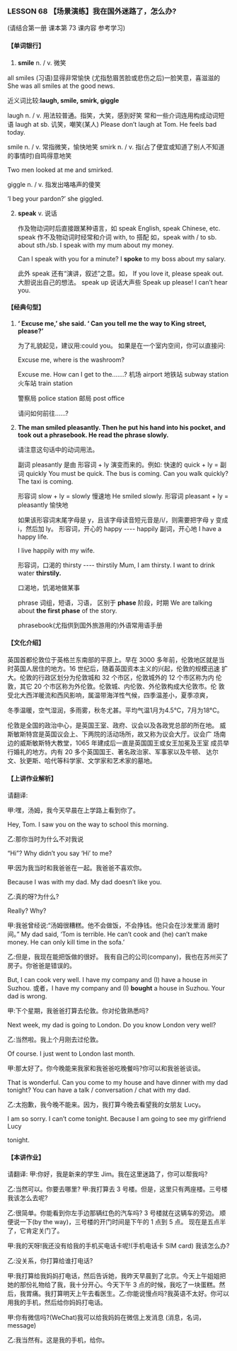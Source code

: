 ### LESSON 68 【场景演练】我在国外迷路了，怎么办?

(请结合第一册 课本第 73 课内容 参考学习)

#### 【单词银行】

1.  **smile** n. / v. 微笑

   all smiles (习语)显得非常愉快 (尤指愁眉苦脸或悲伤之后)一脸笑意，喜滋滋的 She was all smiles at the good news.

   近义词比较:**laugh, smile, smirk, giggle**

   laugh n. / v. 用法较普通。指笑，大笑，感到好笑 常和一些介词连用构成动词短语
   laugh at sb. 讥笑，嘲笑(某人)
   Please don’t laugh at Tom. He feels bad today.

   smile n. / v. 常指微笑，愉快地笑
   smirk n. / v. 指(占了便宜或知道了别人不知道的事情时)自鸣得意地笑

   Two men looked at me and smirked.

   giggle n. / v. 指发出咯咯声的傻笑

   ‘I beg your pardon?’ she giggled.

2. **speak** v. 说话

   作及物动词时后直接跟某种语言，如 speak English, speak Chinese, etc. speak 作不及物动词时经常和介词 with, to 搭配
   如，speak with / to sb. about sth./sb.
   I speak with my mum about my money.

   Can I speak with you for a minute? I **spoke** to my boss about my salary.

   此外 speak 还有“演讲，叙述”之意。如，
   If you love it, please speak out. 大胆说出自己的想法。 speak up 说话大声些
   Speak up please! I can’t hear you.

#### 【经典句型】

1. **‘ Excuse me,’ she said. ‘ Can you tell me the way to King street, please?’**

   为了礼貌起见，建议用:could you。 如果是在一个室内空间，你可以直接问:

   Excuse me, where is the washroom?

   Excuse me. How can I get to the.......? 机场 airport
   地铁站 subway station
   火车站 train station

   警察局 police station 邮局 post office

   请问如何前往......?

2. **The man smiled pleasantly. Then he put his hand into his pocket, and took out a phrasebook. He read the phrase slowly.**

   请注意这句话中的动词用法。

   副词 pleasantly 是由 形容词 + ly 演变而来的。例如: 快速的 quick + ly = 副词 quickly
   You must be quick. The bus is coming.
   Can you walk quickly? The taxi is coming.

   形容词 slow + ly = slowly 慢速地
   He smiled slowly.
   形容词 pleasant + ly = pleasantly 愉快地

   如果该形容词末尾字母是 y，且该字母读音短元音是/i/，则需要把字母 y 变成 i，然后加 ly。
   形容词，开心的 happy ---- happily 副词，开心地
   I have a happy life.

   I live happily with my wife.

   形容词，口渴的 thirsty ---- thirstily Mum, I am thirsty.
   I want to drink water **thirstily.**

   口渴地，饥渴地做某事

   phrase 词组，短语，习语，
   区别于 **phase** 阶段，时期
   We are talking about **the first phase** of the story. 

   phrasebook(尤指供到国外旅游用的)外语常用语手册

#### 【文化介绍】

英国首都伦敦位于英格兰东南部的平原上。早在 3000 多年前，伦敦地区就是当 时英国人居住的地方。16 世纪后，随着英国资本主义的兴起，伦敦的规模迅速 扩大。伦敦的行政区划分为伦敦城和 32 个市区，伦敦城外的 12 个市区称为内 伦敦，其它 20 个市区称为外伦敦。伦敦城、内伦敦、外伦敦构成大伦敦市。伦 敦受北大西洋暖流和西风影响，属温带海洋性气候，四季温差小，夏季凉爽，

冬季温暖，空气湿润，多雨雾，秋冬尤甚。平均气温1月为4.5°C，7月为18°C。

伦敦是全国的政治中心，是英国王室、政府、议会以及各政党总部的所在地。 威斯敏斯特宫是英国议会上、下两院的活动场所，故又称为议会大厅。议会广 场南边的威斯敏斯特大教堂，1065 年建成后一直是英国国王或女王加冕及王室 成员举行婚礼的地方。内有 20 多个英国国王、著名政治家、军事家以及牛顿、 达尔文、狄更斯、哈代等科学家、文学家和艺术家的墓地。

#### 【上讲作业解析】

请翻译:

甲:嘿，汤姆，我今天早晨在上学路上看到你了。

Hey, Tom. I saw you on the way to school this morning.

乙:那你当时为什么不对我说

“Hi”? Why didn’t you say ‘Hi’ to me?

甲:因为我当时和我爸爸在一起。我爸爸不喜欢你。

Because I was with my dad. My dad doesn’t like you.

乙:真的呀?为什么?

Really? Why?

甲:我爸曾经说:“汤姆很糟糕。他不会做饭，不会挣钱。他只会在沙发里消 磨时间。”
My dad said, ‘Tom is terrible. He can’t cook and (he) can’t make money. He can only kill time in the sofa.’

乙:但是，我现在能把饭做的很好。 我有自己的公司(company)，我也在苏州买了房子。你爸爸是错误的。 

But, I can cook very well. I have my company and (I) have a house in Suzhou. 或者，I have my company and (I) **bought** a house in Suzhou.
Your dad is wrong.

甲:下个星期，我爸爸打算去伦敦。你对伦敦熟悉吗?

Next week, my dad is going to London. Do you know London very well?

乙:当然啦。我上个月刚去过伦敦。

Of course. I just went to London last month.

甲:那太好了。你今晚能来我家和我爸爸吃晚餐吗?你可以和我爸爸谈谈。

That is wonderful. Can you come to my house and have dinner with my dad tonight? You can have a talk / conversation / chat with my dad.

乙:太抱歉，我今晚不能来。因为，我打算今晚去看望我的女朋友 Lucy。

I am so sorry. I can’t come tonight. Because I am going to see my girlfriend Lucy

tonight.

#### 【本讲作业】

请翻译:
甲:你好，我是新来的学生 Jim。我在这里迷路了，你可以帮我吗? 

乙:当然可以。你要去哪里?
甲:我打算去 3 号楼。但是，这里只有两座楼。三号楼我该怎么去呢? 

乙:很简单。你能看到你左手边那辆红色的汽车吗? 3 号楼就在这辆车的旁边。 顺便说一下(by the way)，三号楼的开门时间是下午的 1 点到 5 点。 现在是五点半了，它肯定关门了。 

甲:我的天呀!我还没有给我的手机买电话卡呢!(手机电话卡 SIM card) 我该怎么办?

乙:没关系，你打算给谁打电话?

甲:我打算给我妈妈打电话，然后告诉她，我昨天早晨到了北京。今天上午姐姐把她的那份礼物给了我，我十分开心。今天下午 3 点的时候，我吃了一块蛋糕。然后，我胃痛。我打算明天上午去看医生。乙:你能说慢点吗?我英语不太好。你可以用我的手机，然后给你妈妈打电话。

甲:你有微信吗?(WeChat)我可以给我妈妈在微信上发消息 (消息，名词，message)

乙:我当然有。这是我的手机，给你。